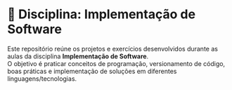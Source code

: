 # 📘 Disciplina: Implementação de Software  

Este repositório reúne os projetos e exercícios desenvolvidos durante as aulas da disciplina **Implementação de Software**.  
O objetivo é praticar conceitos de programação, versionamento de código, boas práticas e implementação de soluções em diferentes linguagens/tecnologias.
